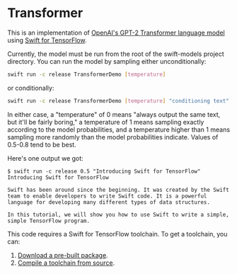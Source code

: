 # Transformer

This is an implementation of [OpenAI's GPT-2 Transformer language model](https://github.com/openai/gpt-2) using [Swift for TensorFlow](https://github.com/tensorflow/swift).

Currently, the model must be run from the root of the swift-models project directory. You can run 
the model by sampling either unconditionally:

```sh
swift run -c release TransformerDemo [temperature]
```

or conditionally:

```sh
swift run -c release TransformerDemo [temperature] "conditioning text"
```

In either case, a "temperature" of 0 means "always output the same text, but it'll be fairly boring,"
a temperature of 1 means sampling exactly according to the model probabilities, and a temperature
higher than 1 means sampling more randomly than the model probabilities indicate. Values of 0.5-0.8 tend
to be best.

Here's one output we got:

```console
$ swift run -c release 0.5 "Introducing Swift for TensorFlow"
Introducing Swift for TensorFlow

Swift has been around since the beginning. It was created by the Swift team to enable developers to write Swift code. It is a powerful language for developing many different types of data structures.

In this tutorial, we will show you how to use Swift to write a simple, simple TensorFlow program.
```

This code requires a Swift for TensorFlow toolchain.
To get a toolchain, you can:

1. [Download a pre-built package](https://github.com/tensorflow/swift/blob/master/Installation.md).
2. [Compile a toolchain from source](https://github.com/apple/swift/tree/tensorflow#building-swift-for-tensorflow).

